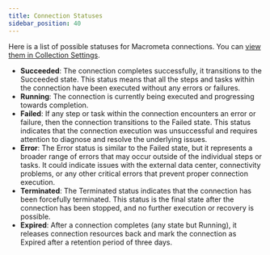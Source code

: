 ```yaml
---
title: Connection Statuses
sidebar_position: 40
---
```


Here is a list of possible statuses for Macrometa connections. You can [view them in Collection Settings](../collections/view-collection-settings).

- **Succeeded**: The connection completes successfully, it transitions to the Succeeded state. This status means that all the steps and tasks within the connection have been executed without any errors or failures.
- **Running**: The connection is currently being executed and progressing towards completion.
- **Failed**: If any step or task within the connection encounters an error or failure, then the connection transitions to the Failed state. This status indicates that the connection execution was unsuccessful and requires attention to diagnose and resolve the underlying issues.
- **Error**: The Error status is similar to the Failed state, but it represents a broader range of errors that may occur outside of the individual steps or tasks. It could indicate issues with the external data center, connectivity problems, or any other critical errors that prevent proper connection execution.
- **Terminated**: The Terminated status indicates that the connection has been forcefully terminated. This status is the final state after the connection has been stopped, and no further execution or recovery is possible.
- **Expired**: After a connection completes (any state but Running), it releases connection resources back and mark the connection as Expired after a retention period of three days.
